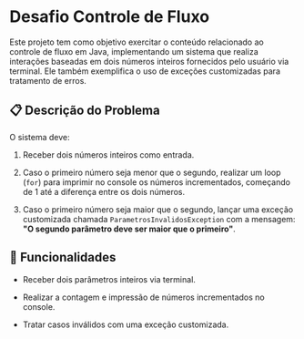 
# Desafio Controle de Fluxo

Este projeto tem como objetivo exercitar o conteúdo relacionado ao controle de fluxo em Java, implementando um sistema que realiza interações baseadas em dois números inteiros fornecidos pelo usuário via terminal. Ele também exemplifica o uso de exceções customizadas para tratamento de erros.

## 📋 Descrição do Problema

O sistema deve:

1.  Receber dois números inteiros como entrada.
    
2.  Caso o primeiro número seja menor que o segundo, realizar um loop (`for`) para imprimir no console os números incrementados, começando de 1 até a diferença entre os dois números.
    
3.  Caso o primeiro número seja maior que o segundo, lançar uma exceção customizada chamada `ParametrosInvalidosException` com a mensagem: **"O segundo parâmetro deve ser maior que o primeiro"**.
    

## 🚀 Funcionalidades

-   Receber dois parâmetros inteiros via terminal.
    
-   Realizar a contagem e impressão de números incrementados no console.
    
-   Tratar casos inválidos com uma exceção customizada.
